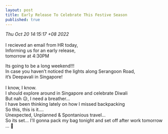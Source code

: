 ```yaml
---
layout: post
title: Early Release To Celebrate This Festive Season
published: true
---
```

_Thu Oct 20 14:15:17 +08 2022_
<br>
<br>
I recieved an email from HR today,
<br>
Informing us for an early release,
<br>
tomorrow at 4:30PM
<br>
<!--more-->
Its going to be a long weekend!!!
<br>
In case you haven’t noticed the lights along Serangoon Road, 
<br>
it’s Deepavali in Singapore! 
<br>
<br>
I know, I know. 
<br>
I should explore around in Singapore and celebrate Diwali
<br>
But nah 😥, I need a breather...
<br>
I have been thinking lately on how I missed backpacking
<br>
So this,  this is it....
<br>
Unexpected, Unplanned & Spontanious travel...
<br>
So its set... I'll gonna pack my bag tonight and set off after work tomorrow
<br>
... 🎒 
